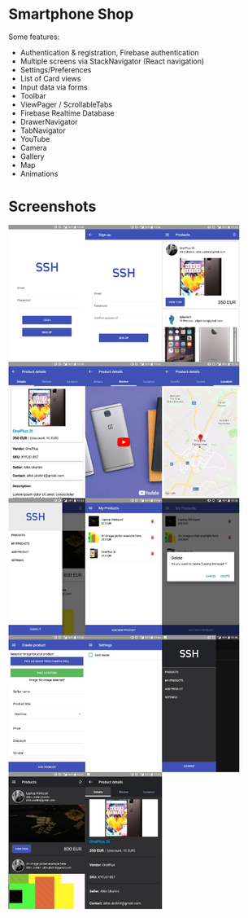 # Smartphone Shop

Some features:
* Authentication & registration, Firebase authentication
* Multiple screens via StackNavigator (React navigation)
* Settings/Preferences
* List of Card views
* Input data via forms
* Toolbar
* ViewPager / ScrollableTabs
* Firebase Realtime Database
* DrawerNavigator
* TabNavigator
* YouTube
* Camera
* Gallery
* Map
* Animations

# Screenshots

<img src="https://github.com/altinukshini/smartphoneshop/blob/develop/screenshots/Screenshot_20180626-133434.jpg" align="left" width="30%" alt="Screeshot" />
<img src="https://github.com/altinukshini/smartphoneshop/blob/develop/screenshots/Screenshot_20180626-133443.jpg" align="left" width="30%" alt="Screeshot" />
<img src="https://github.com/altinukshini/smartphoneshop/blob/develop/screenshots/Screenshot_20180626-133514.jpg" align="left" width="30%" alt="Screeshot" />
<img src="https://github.com/altinukshini/smartphoneshop/blob/develop/screenshots/Screenshot_20180626-133521.jpg" align="left" width="30%" alt="Screeshot" />
<img src="https://github.com/altinukshini/smartphoneshop/blob/develop/screenshots/Screenshot_20180626-133532.jpg" align="left" width="30%" alt="Screeshot" />
<img src="https://github.com/altinukshini/smartphoneshop/blob/develop/screenshots/Screenshot_20180626-133539.jpg" align="left" width="30%" alt="Screeshot" />
<img src="https://github.com/altinukshini/smartphoneshop/blob/develop/screenshots/Screenshot_20180626-133557.jpg" align="left" width="30%" alt="Screeshot" />
<img src="https://github.com/altinukshini/smartphoneshop/blob/develop/screenshots/Screenshot_20180626-133605.jpg" align="left" width="30%" alt="Screeshot" />
<img src="https://github.com/altinukshini/smartphoneshop/blob/develop/screenshots/Screenshot_20180626-133613.jpg" align="left" width="30%" alt="Screeshot" />
<img src="https://github.com/altinukshini/smartphoneshop/blob/develop/screenshots/Screenshot_20180626-133627.jpg" align="left" width="30%" alt="Screeshot" />
<img src="https://github.com/altinukshini/smartphoneshop/blob/develop/screenshots/Screenshot_20180626-133638.jpg" align="left" width="30%" alt="Screeshot" />
<img src="https://github.com/altinukshini/smartphoneshop/blob/develop/screenshots/Screenshot_20180626-133645.jpg" align="left" width="30%" alt="Screeshot" />
<img src="https://github.com/altinukshini/smartphoneshop/blob/develop/screenshots/Screenshot_20180626-133707.jpg" align="left" width="30%" alt="Screeshot" />
<img src="https://github.com/altinukshini/smartphoneshop/blob/develop/screenshots/Screenshot_20180626-133717.jpg" align="left" width="30%" alt="Screeshot" />
